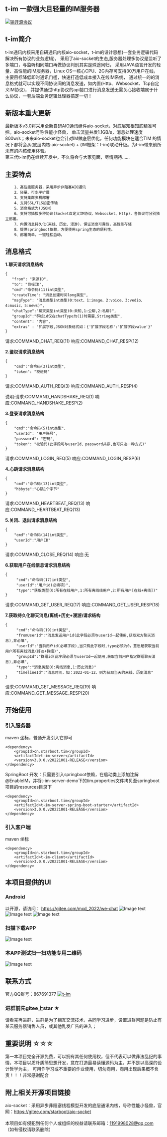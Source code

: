 ## t-im 一款强大且轻量的IM服务器

[![输开源协议](https://img.shields.io/badge/License-Apache--2.0-brightgreen.svg "Apache")](https://www.apache.org/licenses/LICENSE-2.0)
## t-im简介

t-im通讯内核采用自研通讯内核aio-socket，t-im的设计思想(一套业务逻辑代码解决所有协议的业务逻辑)，
采用了aio-socket的生态,服务器处理多协议是监听了多端口，与监听相同端口再做协议判别其实是殊途同归，
采用JAVA语言开发的轻量、高性能的IM服务器，Linux OS一核心CPU、2G内存可支持30万用户在线，
主要目标降低即时通讯门槛，快速打造低成本接入在线IM系统，
通过统一的的消息格式就可以实现不同协议间的消息发送，如内置(Http、Websocket、Tcp自定义IM协议)，
并提供通过http协议的api接口进行消息发送无需关心接收端属于什么协议，一套后端业务逻辑处理器搞定一切！  

## 新版本重大更新
最新版本v3.0将采用全新自研AIO通讯组件aio-socket，对底层知根知底精准可控。aio-socket号称性能小怪兽，
单击流量并发1.1GB/s，消息处理速度800w/s；未来aio-socket也会针对IM做底层优化，任何功能模块在适合TIM
的情况下都将会从(底层内核:aio-socket) + (IM框架：t-im)联动升级。为t-im带来前所未有的内核使用体验。
<br>
第三代t-im仍在继续开发中，不久将会与大家见面，尽情期待......

## 主要特点
        1、高性能服务器，采用异步非阻塞AIO通讯
        2、轻量、可水平扩展
        3、支持集群多机部署
        4、支持SSL/TLS加密传输
        5、消息格式为(JSON)
        6、支持可插拔多种协议(Socket自定义IM协议、Websocket、Http)，各协议可分别独立部署。
        7、内置消息持久化(离线、历史、漫游)，保证消息可靠性，高性能存储
        8、提供springboot依赖，方便使用spring生态的便利性。
        9、部署简单，一键轻松启动。


## 消息格式

 **1.聊天请求消息结构** 
 ```
{
    "from": "来源ID",
    "to": "目标ID",
    "cmd":"命令码(11)int类型",
    "createTime": "消息创建时间long类型",
    "msgType": "消息类型int类型(0:text、1:image、2:voice、3:vedio、4:music、5:news)",
    "chatType":"聊天类型int类型(0:未知,1:公聊,2:私聊)",
    "groupId":"群组id仅在chatType为(1)时需要,String类型",
    "content": "内容",
    "extras" : "扩展字段,JSON对象格式如：{'扩展字段名称':'扩展字段value'}"
}
```
请求:COMMAND_CHAT_REQ(11) 响应:COMMAND_CHAT_RESP(12)

 **2.鉴权请求消息结构** 
```
{
    "cmd":"命令码(3)int类型",
    "token": "校验码"
}
```
请求:COMMAND_AUTH_REQ(3) 响应:COMMAND_AUTH_RESP(4)

说明:请求:COMMAND_HANDSHAKE_REQ(1) 响应:COMMAND_HANDSHAKE_RESP(2)

 **3.登录请求消息结构** 
```
{
    "cmd":"命令码(5)int类型",
    "userId": "用户账号",
    "password": "密码",
    "token": "校验码(此字段可与userId、password共存,也可只选一种方式)"
}
```
请求:COMMAND_LOGIN_REQ(5) 响应:COMMAND_LOGIN_RESP(6)

 **4.心跳请求消息结构** 
```
{
    "cmd":"命令码(13)int类型",
    "hbbyte":"心跳1个字节"
}
```
请求:COMMAND_HEARTBEAT_REQ(13) 响应:COMMAND_HEARTBEAT_REQ(13)

 **5.关闭、退出请求消息结构** 
```
{
    "cmd":"命令码(14)int类型",
    "userId":"用户ID"
}
```
请求:COMMAND_CLOSE_REQ(14) 响应:无

 **6.获取用户在线信息请求消息结构** 
```
{
     "cmd":"命令码(17)int类型",
     "userId":"用户id(必填项)",
     "type":"获取类型(0:所有在线用户,1:所有离线线用户,2:所有用户[在线+离线])"
}
```
请求:COMMAND_GET_USER_REQ(17) 响应:COMMAND_GET_USER_RESP(18)

**7.获取持久化聊天消息(离线+历史+漫游)请求结构** 
```
{
     "cmd":"命令码(19)int类型",
     "fromUserId":"消息发送用户id(此字段必须与userId一起使用,获取双方聊天消息),非必填",
     "userId":"当前用户id(必填字段),当只有此字段时,type必须为0，意思是获取当前用户所有离线消息(好友+群组)",
     "groupId":"群组id(此字段必须与userId一起使用,获取当前用户指定群组聊天消息),非必填",
     "type":"消息类型(0:离线消息,1:历史消息)"
     "timelineId":"消息时间，如：2022-01-12，则为获取当天的离线、历史消息"
}
```
请求:COMMAND_GET_MESSAGE_REQ(19) 响应:COMMAND_GET_MESSAGE_RESP(20)

## 开始使用

### 引入服务器
maven 坐标，普通开发引入它即可
```text
<dependency>
    <groupId>cn.starboot.tim</groupId>
    <artifactId>t-im-server</artifactId>
    <version>3.0.0.v20221001-RELEASE</version>
</dependency>
```
SpringBoot 开发：只需要引入springboot依赖，在启动类上添加注解@EnableIM，并将t-im-server-demo下的tim.properties文件拷贝至springboot项目的resources目录下
```text
<dependency>
    <groupId>cn.starboot.tim</groupId>
    <artifactId>t-im-server-spring-boot-starter</artifactId>
    <version>3.0.0.v20221001-RELEASE</version>
</dependency>
```

### 引入客户端
maven 坐标
```text
<dependency>
    <groupId>cn.starboot.tim</groupId>
    <artifactId>t-im-client</artifactId>
    <version>3.0.0.v20221001-RELEASE</version>
</dependency>
```

## 本项目提供的UI
### Android 
以开源，请访问： https://gitee.com/mxd_2022/we-chat
![Image text](https://gitee.com/mxd_2022/we-chat/raw/master/images/1.jpg)
![Image text](https://gitee.com/mxd_2022/we-chat/raw/master/images/4.jpg)
![Image text](https://gitee.com/mxd_2022/we-chat/raw/master/images/7.png)
### 扫描下载APP
![Image text](https://gitee.com/mxd_2022/we-chat/raw/master/images/APP_Download.png)
### 本APP测试扫一扫功能专用二维码
![Image text](https://gitee.com/mxd_2022/we-chat/raw/master/images/测试扫一扫专用二维码.png)
## 联系方式

   官方QQ群号：867691377 
   <a target="_blank"  href="https://jq.qq.com/?_wv=1027&k=Gd6P6BcT">
   <img border="0" src="//pub.idqqimg.com/wpa/images/group.png" alt="t-im" title="t-im"></a><br>

### 进群前先gitee上star ★
   请看完再进群，进群是为了相互交流技术，共同学习进步，设置进群问题是防止有某云服务器销售人员，或其他乱发广告的进入；

## 重要说明 ☆☆☆

   第一本项目完全开源免费，可以拥有其任何使用权，但不代表可以做非法乱纪的事情，本项目以质朴质简思想开发，意在打造最易读懂源码为主，并不是以高深的设计哲学为主，
   可用作学习或不重要的作业使用，切勿商用，商用出现后果概不负责！！！非常感谢配合

## 附上相关开源项目链接
   
   aio-socket：采用异步非阻塞线程模型开发的底层通讯内核，号称性能小怪兽，官网：https://gitee.com/starboot/aio-socket  <br>    
   本项目如有侵犯到任何个人或组织的权益请联系邮箱：1191998028@qq.com （如有侵权请联系删除）